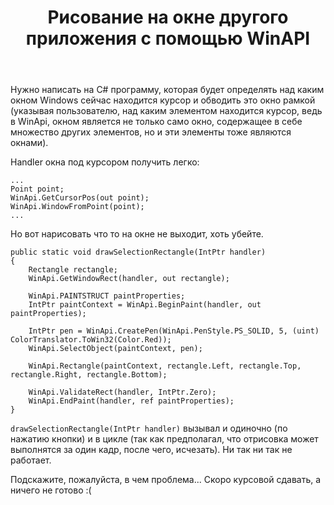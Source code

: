 ﻿---
title: "Рисование на окне другого приложения с помощью WinAPI"
se.owner.user_id: 203050
se.owner.display_name: "ANU CHEEKI BREEKI"
se.owner.link: "https://ru.stackoverflow.com/users/203050/anu-cheeki-breeki"
se.link: "https://ru.stackoverflow.com/questions/661585/%d0%a0%d0%b8%d1%81%d0%be%d0%b2%d0%b0%d0%bd%d0%b8%d0%b5-%d0%bd%d0%b0-%d0%be%d0%ba%d0%bd%d0%b5-%d0%b4%d1%80%d1%83%d0%b3%d0%be%d0%b3%d0%be-%d0%bf%d1%80%d0%b8%d0%bb%d0%be%d0%b6%d0%b5%d0%bd%d0%b8%d1%8f-%d1%81-%d0%bf%d0%be%d0%bc%d0%be%d1%89%d1%8c%d1%8e-winapi"
se.question_id: 661585
se.post_type: question
se.score: 7
---
<p>Нужно написать на С# программу, которая будет определять над каким окном Windows сейчас находится курсор и обводить это окно рамкой (указывая пользователю, над каким элементом находится курсор, ведь в WinApi, окном является не только само окно, содержащее в себе множество других элементов, но и эти элементы тоже являются окнами).  </p>

<p>Handler окна под курсором получить легко:  </p>

<pre><code>...
Point point;
WinApi.GetCursorPos(out point);
WinApi.WindowFromPoint(point);
...
</code></pre>

<p>Но вот нарисовать что то на окне не выходит, хоть убейте.  </p>

<pre><code>public static void drawSelectionRectangle(IntPtr handler)
{
    Rectangle rectangle;
    WinApi.GetWindowRect(handler, out rectangle);

    WinApi.PAINTSTRUCT paintProperties;
    IntPtr paintContext = WinApi.BeginPaint(handler, out paintProperties);

    IntPtr pen = WinApi.CreatePen(WinApi.PenStyle.PS_SOLID, 5, (uint) ColorTranslator.ToWin32(Color.Red));
    WinApi.SelectObject(paintContext, pen);

    WinApi.Rectangle(paintContext, rectangle.Left, rectangle.Top, rectangle.Right, rectangle.Bottom);

    WinApi.ValidateRect(handler, IntPtr.Zero);
    WinApi.EndPaint(handler, ref paintProperties);
}
</code></pre>

<p><code>drawSelectionRectangle(IntPtr handler)</code> вызывал и одиночно (по нажатию кнопки) и в цикле (так как предполагал, что отрисовка может выполнятся за один кадр, после чего, исчезать). Ни так ни так не работает.  </p>

<p>Подскажите, пожалуйста, в чем проблема... Скоро курсовой сдавать, а ничего не готово :(</p>
